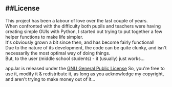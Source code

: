##License
---
This project has been a labour of love over the last couple of years.  
When confronted with the difficulty both pupils and teachers were having creating simple GUIs with Python, I started out trying to put together a few helper functions to make life simpler.  
It's obviously grown a bit since then, and has become fairly functional!  
Due to the nature of its development, the code can be quite clunky, and isn't necessarily the most optimal way of doing things.  
But, to the user (middle school students) - it (usually) just works...  

appJar is released under the [GNU General Public License](http://www.gnu.org/licenses/gpl.html) 
So, you're free to use it, modify it & redistribute it, as long as you acknowledge my copyright, and aren't trying to make money out of it...  

